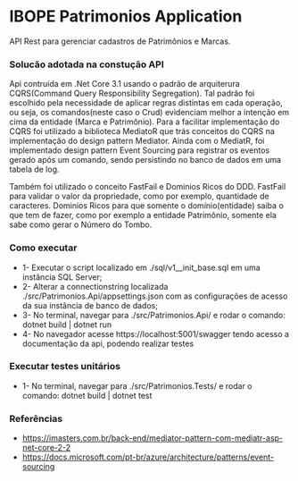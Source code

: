 # IBOPE Patrimonios Application

API Rest para gerenciar cadastros de Patrimônios e Marcas. 


### Solucão adotada na constução API 
  Api contruída em .Net Core 3.1 usando o padrão de arquiterura CQRS(Command Query Responsibility Segregation). Tal padrão foi escolhido pela necessidade de aplicar regras distintas em cada operação, ou seja, os comandos(neste caso o Crud) evidenciam melhor a intenção em cima da entidade (Marca e Patrimônio). Para a facilitar implementação do CQRS foi utilizado a biblioteca MediatoR que trás conceitos do CQRS na implementação do design pattern Mediator. Ainda com o MediatR, foi implementado design pattern Event Sourcing  para registrar os eventos gerado após um comando, sendo persistindo no banco de dados em uma tabela de log.
  
  Também foi utilizado o conceito FastFail e Dominios Ricos do DDD. FastFail para validar o valor da propriedade, como por exemplo, quantidade de caracteres. Dominios Ricos para que somente o domínio(entidade) saiba o que tem de fazer, como por exemplo a entidade Patrimônio, somente ela sabe como gerar o Número do Tombo.
  
### Como executar 
- 1- Executar o script localizado em ./sql/v1__init_base.sql em uma instância SQL Server; 
- 2- Alterar a connectionstring localizada ./src/Patrimonios.Api/appsettings.json com as configurações de acesso da sua instância de banco de dados; 
- 3- No terminal, navegar para ./src/Patrimonios.Api/ e rodar o comando: 
   dotnet build | dotnet run
- 4- No navegador acesse https://localhost:5001/swagger tendo acesso a documentação da api, podendo realizar testes 

### Executar testes unitários 
- 1- No terminal, navegar para ./src/Patrimonios.Tests/ e rodar o comando: 
   dotnet build | dotnet test
   
### Referências 
- https://imasters.com.br/back-end/mediator-pattern-com-mediatr-asp-net-core-2-2
- https://docs.microsoft.com/pt-br/azure/architecture/patterns/event-sourcing

